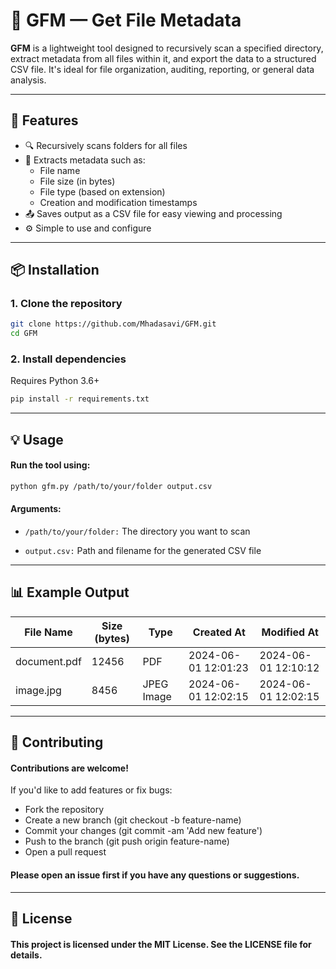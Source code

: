 # 📂 GFM — Get File Metadata

**GFM** is a lightweight tool designed to recursively scan a specified directory, extract metadata from all files within it, and export the data to a structured CSV file. It's ideal for file organization, auditing, reporting, or general data analysis.

---

## 🚀 Features

- 🔍 Recursively scans folders for all files  
- 📄 Extracts metadata such as:
  - File name
  - File size (in bytes)
  - File type (based on extension)
  - Creation and modification timestamps
- 📤 Saves output as a CSV file for easy viewing and processing
- ⚙️ Simple to use and configure

---

## 📦 Installation

### 1. Clone the repository

```bash
git clone https://github.com/Mhadasavi/GFM.git
cd GFM
```
### 2. Install dependencies
Requires Python 3.6+
```bash
pip install -r requirements.txt
```
---

## 💡 Usage
#### Run the tool using:

```bash
python gfm.py /path/to/your/folder output.csv
```
#### Arguments:

- `/path/to/your/folder:` The directory you want to scan

- `output.csv:` Path and filename for the generated CSV file
---

## 📊 Example Output
| File Name     | Size (bytes) | Type        | Created At           | Modified At          |
|---------------|--------------|-------------|-----------------------|-----------------------|
| document.pdf  | 12456        | PDF         | 2024-06-01 12:01:23   | 2024-06-01 12:10:12   |
| image.jpg     | 8456         | JPEG Image  | 2024-06-01 12:02:15   | 2024-06-01 12:02:15   |

---


## 🤝 Contributing
#### Contributions are welcome!
If you'd like to add features or fix bugs:
- Fork the repository
- Create a new branch (git checkout -b feature-name)
- Commit your changes (git commit -am 'Add new feature')
- Push to the branch (git push origin feature-name)
- Open a pull request
#### Please open an issue first if you have any questions or suggestions.
--- 

## 📄 License
#### This project is licensed under the MIT License. See the LICENSE file for details.


